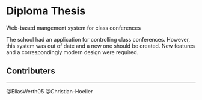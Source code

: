 # Diploma Thesis
Web-based mangement system for class conferences

The school had an application for controlling class conferences. 
However, this system was out of date and a new one should be created. 
New features and a correspondingly modern design were required.

## Contributers
---
@EliasWerth05
@Christian-Hoeller
